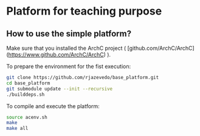 # Platform for teaching purpose #

## How to use the simple platform? ##

Make sure that you installed the ArchC project ( [github.com/ArchC/ArchC] (https://www.github.com/ArchC/ArchC) ).

To prepare the environment for the fist execution:

```bash
git clone https://github.com/rjazevedo/base_platform.git
cd base_platform
git submodule update --init --recursive
./builddeps.sh
```

To compile and execute the platform:

```bash
source acenv.sh
make 
make all
```


